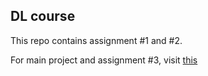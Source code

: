 ## DL course

This repo contains assignment #1 and #2.

For main project and assignment #3, visit [this](https://github.com/jurneo/stuff_nov/tree/master)

